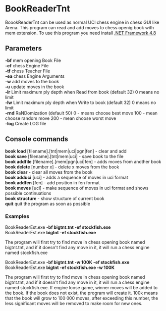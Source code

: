 # BookReaderTnt
BoookReaderTnt can be used as normal UCI chess engine in chess GUI like Arena.
This program can read and add moves to chess openig book with mem extension.
To use this program you need install  <a href="https://dotnet.microsoft.com/download/dotnet-framework/net48">.NET Framework 4.8</a>

## Parameters

**-bf** mem opening Book File<br/>
**-ef** chess Engine File<br/>
**-tf** chess Teacher File<br/>
**-ea** chess Engine Arguments<br/>
**-w** add moves to the book<br/>
**-u** update moves in the book<br/>
**-lr** Limit maximum ply depth when Read from book (default 32) 0 means no limit<br/>
**-lw** Limit maximum ply depth when Write to book (default 32) 0 means no limit<br/>
**-rnd** RaNDomization (default 50) 0 - means choose best move 100 - mean choose random move 200 - mean choose worst move<br/>
**-log** Create LOG file<br/>

## Console commands

**book load** [filename].[tnt|mem|uci|pgn|fen] - clear and add<br/>
**book save** [filename].[tnt|mem|uci] - save book to the file<br/>
**book addfile** [filename].[mem|pgn|uci|fen] - adds moves from another book<br/>
**book delete** [number x] - delete x moves from the book<br/>
**book clear** - clear all moves from the book<br/>
**book adduci** [uci] - adds a sequence of moves in uci format<br/>
**book addfen** [fen] - add position in fen format<br/>
**book moves** [uci] - make sequence of moves in uci format and shows possible continuations<br/>
**book structure** - show structure of current book<br/>
**quit** quit the program as soon as possible

### Examples

BookReaderEst.exe **-bf bigtnt.tnt -ef stockfish.exe**<br/>
BookReaderEst.exe **bigtnt -ef stockfish.exe**

The program will first try to find move in chess opening book named bigtnt.tnt, and if it doesn't find any move in it, it will run a chess engine named stockfish.exe

BookReaderEst.exe **-bf bigtnt.tnt -w 100K -ef stockfish.exe**<br/>
BookReaderEst.exe **bigtnt -ef stockfish.exe -w 100K**

The program will first try to find move in chess opening book named bigtnt.tnt, and if it doesn't find any move in it, it will run a chess engine named stockfish.exe. If engine loose game, winner moves will be added to the book. If the book does not exist, the program will create it. 100k means that the book will grow to 100 000 moves, after exceeding this number, the less significant moves will be removed to make room for new ones.